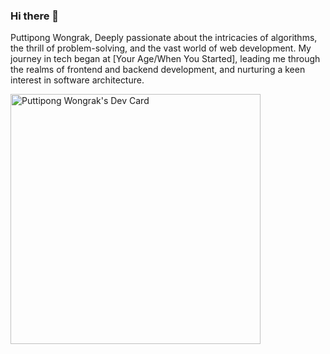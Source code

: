 ### Hi there 👋
Puttipong Wongrak, Deeply passionate about the intricacies of algorithms, the thrill of problem-solving, and the vast world of web development. My journey in tech began at [Your Age/When You Started], leading me through the realms of frontend and backend development, and nurturing a keen interest in software architecture.

<a href="https://app.daily.dev/bigdadz"><img src="https://api.daily.dev/devcards/6c7f26f7c615404ba808ec001d0675c5.png?r=4pg" width="400" alt="Puttipong Wongrak's Dev Card"/></a>

<!--
**bigdadz/bigdadz** is a ✨ _special_ ✨ repository because its `README.md` (this file) appears on your GitHub profile.

Here are some ideas to get you started:

- 🔭 I’m currently working on ...
- 🌱 I’m currently learning ...
- 👯 I’m looking to collaborate on ...
- 🤔 I’m looking for help with ...
- 💬 Ask me about ...
- 📫 How to reach me: ...
- 😄 Pronouns: ...
- ⚡ Fun fact: ...
-->
